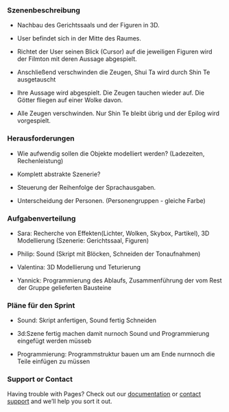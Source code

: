 ### Szenenbeschreibung

  - Nachbau des Gerichtssaals und der Figuren in 3D.

  - User befindet sich in der Mitte des Raumes.

  - Richtet der User seinen Blick (Cursor) auf die jeweiligen Figuren wird der Filmton mit deren Aussage abgespielt. 

  - Anschließend verschwinden die Zeugen, Shui Ta wird durch Shin Te ausgetauscht 

  - Ihre Aussage wird abgespielt. Die Zeugen tauchen wieder auf. Die Götter fliegen auf einer Wolke davon. 

  - Alle Zeugen verschwinden. Nur Shin Te bleibt übrig und der Epilog wird vorgespielt.


### Herausforderungen

  - Wie aufwendig sollen die Objekte modelliert werden? (Ladezeiten, Rechenleistung)

  - Komplett abstrakte Szenerie?

  - Steuerung der Reihenfolge der Sprachausgaben. 

  - Unterscheidung der Personen. (Personengruppen - gleiche Farbe) 


### Aufgabenverteilung

  - Sara: Recherche von Effekten(Lichter, Wolken, Skybox, Partikel), 3D Modellierung (Szenerie: Gerichtssaal, Figuren) 

  - Philip: Sound (Skript mit Blöcken, Schneiden der Tonaufnahmen) 

  - Valentina: 3D Modellierung und Teturierung
  
  - Yannick: Programmierung des Ablaufs, Zusammenführung der vom Rest der Gruppe gelieferten Bausteine

### Pläne für den Sprint

  - Sound: Skript anfertigen, Sound fertig Schneiden

  - 3d:Szene fertig machen damit nurnoch Sound und Programmierung eingefügt werden müsseb

  - Programmierung: Programmstruktur bauen um am Ende nurnnoch die Teile einfügen zu müssen

### Support or Contact
Having trouble with Pages? Check out our [documentation](https://help.github.com/pages) or [contact support](https://github.com/contact) and we’ll help you sort it out.
